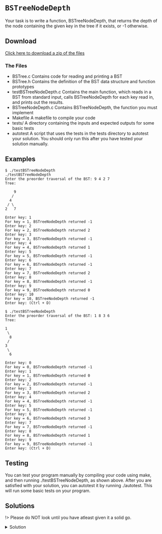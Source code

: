 # `BSTreeNodeDepth`

Your task is to write a function, BSTreeNodeDepth, that returns the depth of the node containing the given key in the tree if it exists, or -1 otherwise.

## Download

[Click here to download a zip of the files](2521/Trees/BSTreeNodeDepth.zip ':ignore')

### The Files

- BSTree.c	Contains code for reading and printing a BST
- BSTree.h	Contains the definition of the BST data structure and function prototypes
- testBSTreeNodeDepth.c	Contains the main function, which reads in a BST from standard input, calls BSTreeNodeDepth for each key read in, and prints out the results.
- BSTreeNodeDepth.c	Contains BSTreeNodeDepth, the function you must implement
- Makefile	A makefile to compile your code
- tests/	A directory containing the inputs and expected outputs for some basic tests
- autotest	A script that uses the tests in the tests directory to autotest your solution. You should only run this after you have tested your solution manually.

## Examples

```
$ ./testBSTreeNodeDepth
./testBSTreeNodeDepth 
Enter the preorder traversal of the BST: 9 4 2 7
Tree:

    9
   /
  4
 / \
2   7

Enter key: 1
For key = 1, BSTreeNodeDepth returned -1
Enter key: 2
For key = 2, BSTreeNodeDepth returned 2
Enter key: 3
For key = 3, BSTreeNodeDepth returned -1
Enter key: 4
For key = 4, BSTreeNodeDepth returned 1
Enter key: 5
For key = 5, BSTreeNodeDepth returned -1
Enter key: 6
For key = 6, BSTreeNodeDepth returned -1
Enter key: 7
For key = 7, BSTreeNodeDepth returned 2
Enter key: 8
For key = 8, BSTreeNodeDepth returned -1
Enter key: 9
For key = 9, BSTreeNodeDepth returned 0
Enter key: 10
For key = 10, BSTreeNodeDepth returned -1
Enter key: (Ctrl + D)
```

```
$ ./testBSTreeNodeDepth
Enter the preorder traversal of the BST: 1 8 3 6
Tree:

1
 \
  8
 /
3
 \
  6

Enter key: 0
For key = 0, BSTreeNodeDepth returned -1
Enter key: 1
For key = 1, BSTreeNodeDepth returned 0
Enter key: 2
For key = 2, BSTreeNodeDepth returned -1
Enter key: 3
For key = 3, BSTreeNodeDepth returned 2
Enter key: 4
For key = 4, BSTreeNodeDepth returned -1
Enter key: 5
For key = 5, BSTreeNodeDepth returned -1
Enter key: 6
For key = 6, BSTreeNodeDepth returned 3
Enter key: 7
For key = 7, BSTreeNodeDepth returned -1
Enter key: 8
For key = 8, BSTreeNodeDepth returned 1
Enter key: 9
For key = 9, BSTreeNodeDepth returned -1
Enter key: (Ctrl + D)
```

## Testing

You can test your program manually by compiling your code using make, and then running ./testBSTreeNodeDepth, as shown above. After you are satisfied with your solution, you can autotest it by running ./autotest. This will run some basic tests on your program.

## Solutions

!> Please do NOT look until you have atleast given it a solid go.

<details>
<summary>Solution</summary>

```c
int BSTreeNodeDepth(BSTree t, int key) {
  int result = 0;
  if (t == NULL) {
    return -1;
  } else if (t->value == key) {
    return 0;
  } else if (key < t->value) {
    result = BSTreeNodeDepth(t->left, key);
  } else {
    result = BSTreeNodeDepth(t->right, key);
  }

  if (result != -1) {
    result++;
  }
  return result;
}
```

</details>
